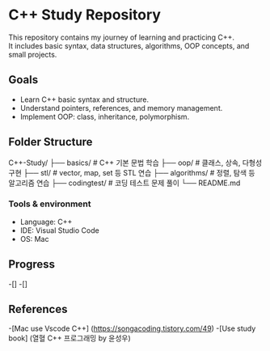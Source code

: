 # C++ Study Repository
This repository contains my journey of learning and practicing C++.  
It includes basic syntax, data structures, algorithms, OOP concepts, and small projects.




## Goals
- Learn C++ basic syntax and structure.
- Understand pointers, references, and memory management.
- Implement OOP: class, inheritance, polymorphism.

## Folder Structure
  C++-Study/
  ├── basics/ # C++ 기본 문법 학습
  ├── oop/ # 클래스, 상속, 다형성 구현
  ├── stl/ # vector, map, set 등 STL 연습
  ├── algorithms/ # 정렬, 탐색 등 알고리즘 연습
  ├── codingtest/ # 코딩 테스트 문제 풀이
  └── README.md


### Tools & environment
- Language: C++
- IDE: Visual Studio Code
- OS: Mac


## Progress
-[]
-[]


## References
-[Mac use Vscode C++] (https://songacoding.tistory.com/49)
-[Use study book] (열혈 C++ 프로그래밍 by 윤성우)
